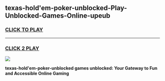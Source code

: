 
## texas-hold'em-poker-unblocked-Play-Unblocked-Games-Online-upeub
<h3>
<a href="https://premium76.site?title=texas-hold'em-poker-unblocked&ref=25A">CLICK TO PLAY</a></h3>
<hr>

<h3>
<a href="https://premium76.site?title=texas-hold'em-poker-unblocked&ref=25A">CLICK 2 PLAY</a>
  
</h3>

<a href="https://premium76.site?title=texas-hold'em-poker-unblocked&ref=25A"><img src="https://clearcache.store/games.png"></a>


**texas-hold'em-poker-unblocked games unblocked: Your Gateway to Fun and Accessible Online Gaming**
